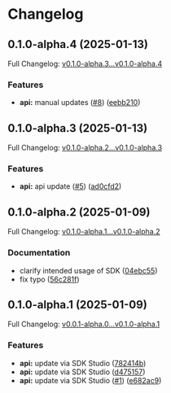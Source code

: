 # Changelog

## 0.1.0-alpha.4 (2025-01-13)

Full Changelog: [v0.1.0-alpha.3...v0.1.0-alpha.4](https://github.com/stainless-api/builds-node-api/compare/v0.1.0-alpha.3...v0.1.0-alpha.4)

### Features

* **api:** manual updates ([#8](https://github.com/stainless-api/builds-node-api/issues/8)) ([eebb210](https://github.com/stainless-api/builds-node-api/commit/eebb210feb1eabde09d0fa25daeb3861a5e759f0))

## 0.1.0-alpha.3 (2025-01-13)

Full Changelog: [v0.1.0-alpha.2...v0.1.0-alpha.3](https://github.com/stainless-api/builds-node-api/compare/v0.1.0-alpha.2...v0.1.0-alpha.3)

### Features

* **api:** api update ([#5](https://github.com/stainless-api/builds-node-api/issues/5)) ([ad0cfd2](https://github.com/stainless-api/builds-node-api/commit/ad0cfd2e298ce38a0a5426473d3fb750b834642e))

## 0.1.0-alpha.2 (2025-01-09)

Full Changelog: [v0.1.0-alpha.1...v0.1.0-alpha.2](https://github.com/stainless-api/builds-node-api/compare/v0.1.0-alpha.1...v0.1.0-alpha.2)

### Documentation

* clarify intended usage of SDK ([04ebc55](https://github.com/stainless-api/builds-node-api/commit/04ebc557dd4e5f56c40b704a38469c3abdcb7f4f))
* fix typo ([56c281f](https://github.com/stainless-api/builds-node-api/commit/56c281f23b6d968da15ccffc44999ece4b6ac2bb))

## 0.1.0-alpha.1 (2025-01-09)

Full Changelog: [v0.0.1-alpha.0...v0.1.0-alpha.1](https://github.com/stainless-api/builds-node-api/compare/v0.0.1-alpha.0...v0.1.0-alpha.1)

### Features

* **api:** update via SDK Studio ([782414b](https://github.com/stainless-api/builds-node-api/commit/782414bb9b70a9737afc6d81753452a44947eb8f))
* **api:** update via SDK Studio ([d475157](https://github.com/stainless-api/builds-node-api/commit/d4751579bb5935a5d11aa2e57e475871c7b420d9))
* **api:** update via SDK Studio ([#1](https://github.com/stainless-api/builds-node-api/issues/1)) ([e682ac9](https://github.com/stainless-api/builds-node-api/commit/e682ac9ae01693eef7f131e4383dfc19e669bc90))
